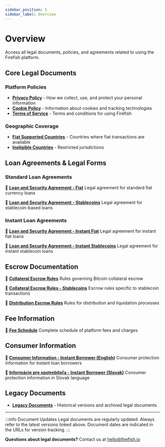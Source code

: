 ```yaml
---
sidebar_position: 5
sidebar_label: Overview
---
```


# Overview

Access all legal documents, policies, and agreements related to using the Firefish platform.

## Core Legal Documents

### Platform Policies

- **[Privacy Policy](legal/privacy-policy)** - How we collect, use, and protect your personal information
- **[Cookie Policy](legal/cookie-policy)** - Information about cookies and tracking technologies
- **[Terms of Service](legal/terms-of-service)** - Terms and conditions for using Firefish

### Geographic Coverage

- **[Fiat Supported Countries](legal/fiat-supported-countries)** - Countries where fiat transactions are available
- **[Ineligible Countries](legal/ineligible-countries)** - Restricted jurisdictions

## Loan Agreements & Legal Forms

### Standard Loan Agreements

📝 **[Loan and Security Agreement - Fiat](https://app.firefish.io/pdf/2025-02-19/loan-and-security-agreement-fiat.pdf)**
Legal agreement for standard fiat currency loans

📝 **[Loan and Security Agreement - Stablecoins](https://app.firefish.io/pdf/2025-02-19/loan-and-security-agreement-stables.pdf)**
Legal agreement for stablecoin-based loans

### Instant Loan Agreements

📝 **[Loan and Security Agreement - Instant Fiat](https://app.firefish.io/pdf/2025-02-19/loan-and-security-agreement-instant.pdf)**
Legal agreement for instant fiat loans

📝 **[Loan and Security Agreement - Instant Stablecoins](https://app.firefish.io/pdf/2025-03-25/loan-and-security-agreement-instant-stables.pdf)**
Legal agreement for instant stablecoin loans

## Escrow Documentation

📝 **[Collateral Escrow Rules](https://app.firefish.io/pdf/2025-02-19/collateral-escrow-rules.pdf)**
Rules governing Bitcoin collateral escrow

📝 **[Collateral Escrow Rules - Stablecoins](https://app.firefish.io/pdf/2025-02-19/collateral-escrow-rules-stables.pdf)**
Escrow rules specific to stablecoin transactions

📝 **[Distribution Escrow Rules](https://app.firefish.io/pdf/2025-02-19/distribution-escrow-rules.pdf)**
Rules for distribution and liquidation processes

## Fee Information

📝 **[Fee Schedule](https://app.firefish.io/pdf/2025-02-19/fee-schedule.pdf)**
Complete schedule of platform fees and charges

## Consumer Information

📝 **[Consumer Information - Instant Borrower (English)](https://app.firefish.io/pdf/2025-03-25/consumer-information-instant-borrower.pdf)**
Consumer protection information for instant loan borrowers

📝 **[Informácie pre spotrebiteľa - Instant Borrower (Slovak)](https://app.firefish.io/pdf/2025-03-25/informacie-pre-spotrebitela-instant-borrower.pdf)**
Consumer protection information in Slovak language

## Legacy Documents

- **[Legacy Documents](legal/legacy-documents)** - Historical versions and archived legal documents

---

:::info Document Updates
Legal documents are regularly updated. Always refer to the latest versions linked above. Document dates are indicated in the URLs for version tracking.
:::

**Questions about legal documents?** Contact us at [hello@firefish.io](mailto:hello@firefish.io?subject=Legal%20Documentation%20Inquiry)